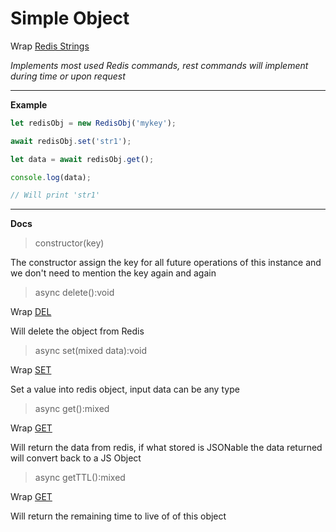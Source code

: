 # Simple Object

Wrap [Redis Strings](https://redis.io/commands#string)

_Implements most used Redis commands, rest commands will implement during time or upon request_

---

**Example**

```javascript
let redisObj = new RedisObj('mykey');

await redisObj.set('str1');

let data = await redisObj.get();

console.log(data); 

// Will print 'str1'
```

---

**Docs**

> constructor(key)

The constructor assign the key for all future operations of this instance 
and we don't need to mention the key again and again

> async delete():void

Wrap [DEL](https://redis.io/commands/del)

Will delete the object from Redis

> async set(mixed data):void
    
Wrap [SET](https://redis.io/commands/set)

Set a value into redis object, input data can be any type

> async get():mixed

Wrap [GET](https://redis.io/commands/get)

Will return the data from redis, if what stored is JSONable the data returned will convert back to a JS Object

> async getTTL():mixed

Wrap [GET](https://redis.io/commands/get)

Will return the remaining time to live of of this object

